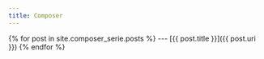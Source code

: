 ```yaml
---
title: Composer
---
```


{% for post in site.composer_serie.posts %}
--- [{{ post.title }}]({{ post.uri }})
{% endfor %}